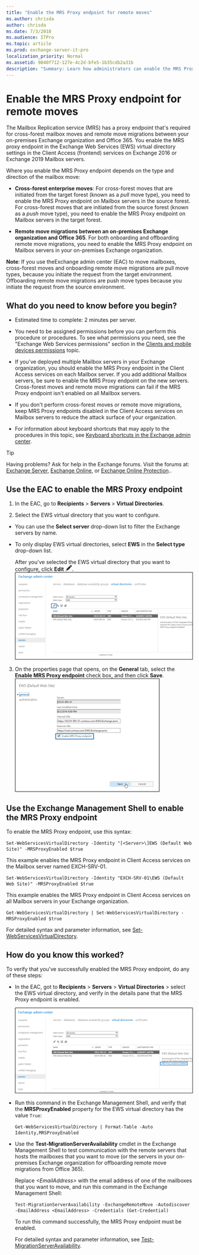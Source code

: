 ```yaml
---
title: "Enable the MRS Proxy endpoint for remote moves"
ms.author: chrisda
author: chrisda
ms.date: 7/3/2018
ms.audience: ITPro
ms.topic: article
ms.prod: exchange-server-it-pro
localization_priority: Normal
ms.assetid: 9840f712-127e-4c2d-bfe5-1b35cdb2a31b
description: "Summary: Learn how administrators can enable the MRS Proxy endpoint that's required for on-premises Exchange Server mailbox moves between Active Directory forests or Office 365."
---
```


# Enable the MRS Proxy endpoint for remote moves

The Mailbox Replication service (MRS) has a proxy endpoint that's required for cross-forest mailbox moves and remote move migrations between your on-premises Exchange organization and Office 365. You enable the MRS proxy endpoint in the Exchange Web Services (EWS) virtual directory settings in the Client Access (frontend) services on Exchange 2016 or Exchange 2019 Mailbox servers.
  
Where you enable the MRS Proxy endpoint depends on the type and direction of the mailbox move:
  
- **Cross-forest enterprise moves**: For cross-forest moves that are initiated from the target forest (known as a *pull* move type), you need to enable the MRS Proxy endpoint on Mailbox servers in the source forest. For cross-forest moves that are initiated from the source forest (known as a *push* move type), you need to enable the MRS Proxy endpoint on Mailbox servers in the target forest.
    
- **Remote move migrations between an on-premises Exchange organization and Office 365**. For both onboarding and offboarding remote move migrations, you need to enable the MRS Proxy endpoint on Mailbox servers in your on-premises Exchange organization.
    
 **Note**: If you use theExchange admin center (EAC) to move mailboxes, cross-forest moves and onboarding remote move migrations are pull move types, because you initiate the request from the target environment. Offboarding remote move migrations are push move types because you initiate the request from the source environment.
  
## What do you need to know before you begin?

- Estimated time to complete: 2 minutes per server.
    
- You need to be assigned permissions before you can perform this procedure or procedures. To see what permissions you need, see the "Exchange Web Services permissions" section in the [Clients and mobile devices permissions](../../permissions/feature-permissions/client-and-mobile-device-permissions.md) topic.
    
- If you've deployed multiple Mailbox servers in your Exchange organization, you should enable the MRS Proxy endpoint in the Client Access services on each Mailbox server. If you add additional Mailbox servers, be sure to enable the MRS Proxy endpoint on the new servers. Cross-forest moves and remote move migrations can fail if the MRS Proxy endpoint isn't enabled on all Mailbox servers.
    
- If you don't perform cross-forest moves or remote move migrations, keep MRS Proxy endpoints disabled in the Client Access services on Mailbox servers to reduce the attack surface of your organization.
    
- For information about keyboard shortcuts that may apply to the procedures in this topic, see [Keyboard shortcuts in the Exchange admin center](../../about-documentation/exchange-admin-center-keyboard-shortcuts.md).
    
> [!TIP]
> Having problems? Ask for help in the Exchange forums. Visit the forums at: [Exchange Server](https://go.microsoft.com/fwlink/p/?linkId=60612), [Exchange Online](https://go.microsoft.com/fwlink/p/?linkId=267542), or [Exchange Online Protection](https://go.microsoft.com/fwlink/p/?linkId=285351)..
  
## Use the EAC to enable the MRS Proxy endpoint

1. In the EAC, go to **Recipients** \> **Servers** \> **Virtual Directories**.
    
2. Select the EWS virtual directory that you want to configure.
    
  - You can use the **Select server** drop-down list to filter the Exchange servers by name.
    
  - To only display EWS virtual directories, select **EWS** in the **Select type** drop-down list.
    
    After you've selected the EWS virtual directory that you want to configure, click **Edit** ![Edit icon](../../media/ITPro_EAC_EditIcon.png).
    ![In the EAC, go to Servers \> Virtual Directories, and select the EWS virtual directory](../../media/2d65b172-eadd-49d5-ab70-9500b2e2e6f6.png)
  
3. On the properties page that opens, on the **General** tab, select the **Enable MRS Proxy endpoint** check box, and then click **Save**.
    ![In the EAC, on the General tab in the properties of the EWS virtual directory, select Enable MRS Proxy endpoint](../../media/ddbcbe12-9b97-4bb4-8015-1e5eb229a191.png)
  
## Use the Exchange Management Shell to enable the MRS Proxy endpoint

To enable the MRS Proxy endpoint, use this syntax:
  
```
Set-WebServicesVirtualDirectory -Identity "[<Server>\]EWS (Default Web Site)" -MRSProxyEnabled $true
```

This example enables the MRS Proxy endpoint in Client Access services on the Mailbox server named EXCH-SRV-01.
  
```
Set-WebServicesVirtualDirectory -Identity "EXCH-SRV-01\EWS (Default Web Site)" -MRSProxyEnabled $true
```

This example enables the MRS Proxy endpoint in Client Access services on all Mailbox servers in your Exchange organization.
  
```
Get-WebServicesVirtualDirectory | Set-WebServicesVirtualDirectory -MRSProxyEnabled $true
```

For detailed syntax and parameter information, see [Set-WebServicesVirtualDirectory](http://technet.microsoft.com/library/35871cc3-6e8f-48bc-86ed-8703c0e178f3.aspx).
  
## How do you know this worked?

To verify that you've successfully enabled the MRS Proxy endpoint, do any of these steps:
  
- In the EAC, got to **Recipients** \> **Servers** \> **Virtual Directories** \> select the EWS virtual directory, and verify in the details pane that the MRS Proxy endpoint is enabled.

    ![In the EAC, select the EWS virtual directory, and verify that the MRS Proxy endpoint is enabled in the details pane.](../../media/3999dc9a-44a1-442d-bda7-866c365f7846.png)
  
- Run this command in the Exchange Management Shell, and verify that the **MRSProxyEnabled** property for the EWS virtual directory has the value `True`:
    
  ```
  Get-WebServicesVirtualDirectory | Format-Table -Auto Identity,MRSProxyEnabled
  ```

- Use the **Test-MigrationServerAvailability** cmdlet in the Exchange Management Shell to test communication with the remote servers that hosts the mailboxes that you want to move (or the servers in your on-premises Exchange organization for offboarding remote move migrations from Office 365).
    
    Replace _\<EmailAddress\>_ with the email address of one of the mailboxes that you want to move, and run this command in the Exchange Management Shell: 
    
  ```
  Test-MigrationServerAvailability -ExchangeRemoteMove -Autodiscover -EmailAddress <EmailAddress> -Credentials (Get-Credential)
  ```

    To run this command successfully, the MRS Proxy endpoint must be enabled.
    
    For detailed syntax and parameter information, see [Test-MigrationServerAvailability](http://technet.microsoft.com/library/a0959dbe-94ae-4f2e-8e2c-e5d5bd5e1521.aspx).
    

